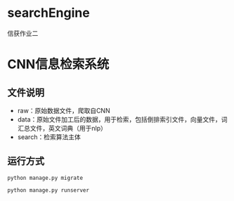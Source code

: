 # searchEngine
信获作业二

# CNN信息检索系统
## 文件说明
+ raw：原始数据文件，爬取自CNN
+ data：原始文件加工后的数据，用于检索，包括倒排索引文件，向量文件，词汇总文件，英文词典（用于nlp）
+ search：检索算法主体
## 运行方式
`python manage.py migrate`


`python manage.py runserver`

